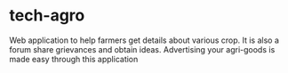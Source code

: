# tech-agro
Web application to help farmers get details about various crop. It is also a forum share grievances and obtain ideas. Advertising your agri-goods is made easy through this application
